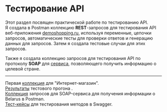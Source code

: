# Тестирование API  
Этот раздел посвящен практической работе по тестированию API.  
Я создала в Postman коллекцию **REST**-запросов для тестирования API веб-приложения [demoshopping.ru](https://demoshopping.ru/), используя переменные, цепочки запросов, автоматические тесты для проверки ответов и генерацию данных для запросов. Затем я создала тестовые случаи для этих запросов.  

Также я создала коллекцию запросов для тестирования API по протоколу **SOAP** для [сервиса](http://webservices.oorsprong.org/websamples.countryinfo/CountryInfoService.wso?WSDL), позволяющего получить информацию о целевой стране.  

---

Первая [коллекция](https://www.postman.com/kate-strakovich/workspace/my-workspace/collection/35145174-fcdef906-2689-41f2-a28b-fe787468a963?action=share&creator=35145174&active-environment=35145174-cc08a731-1ad3-41c5-8e54-259251ab66ec) для "Интернет-магазин".  
[Результаты](https://github.com/kate-strakovich/api/blob/main/DemoShopping.postman_test_run.json) тестового прогона .  
[Коллекция](https://www.postman.com/kate-strakovich/workspace/my-workspace/collection/35145174-390e699c-381b-406e-881a-45b9104dcd8e?action=share&creator=35145174) запросов для SOAP-сервиса для получения информации о Belarus в Postman.  
[Тест-кейсы](https://github.com/kate-strakovich/api/blob/main/G7-2024-05-29.pdf) для тестирования методов в Swagger.
